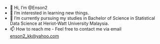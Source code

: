 - 👋 Hi, I’m @Enson2
- 👀 I’m interested in learning new things.
- 🌱 I’m currently pursuing my studies in Bachelor of Science in Statistical Data Science at Heriot-Watt University Malaysia.
- 📫 How to reach me - Feel free to contact me via email enson2_kk@yahoo.com

<!---
Enson2/Enson2 is a ✨ special ✨ repository because its `README.md` (this file) appears on your GitHub profile.
You can click the Preview link to take a look at your changes.
--->
